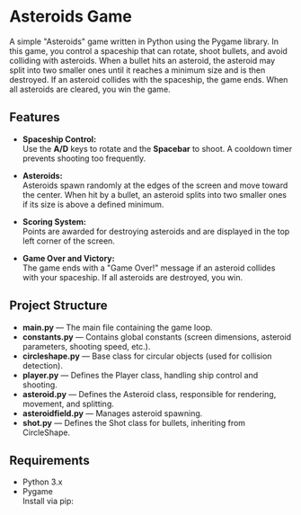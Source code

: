# Asteroids Game

A simple "Asteroids" game written in Python using the Pygame library. In this game, you control a spaceship that can rotate, shoot bullets, and avoid colliding with asteroids. When a bullet hits an asteroid, the asteroid may split into two smaller ones until it reaches a minimum size and is then destroyed. If an asteroid collides with the spaceship, the game ends. When all asteroids are cleared, you win the game.

## Features

- **Spaceship Control:**  
  Use the **A/D** keys to rotate and the **Spacebar** to shoot. A cooldown timer prevents shooting too frequently.

- **Asteroids:**  
  Asteroids spawn randomly at the edges of the screen and move toward the center. When hit by a bullet, an asteroid splits into two smaller ones if its size is above a defined minimum.

- **Scoring System:**  
  Points are awarded for destroying asteroids and are displayed in the top left corner of the screen.

- **Game Over and Victory:**  
  The game ends with a "Game Over!" message if an asteroid collides with your spaceship. If all asteroids are destroyed, you win.

## Project Structure

- **main.py** — The main file containing the game loop.
- **constants.py** — Contains global constants (screen dimensions, asteroid parameters, shooting speed, etc.).
- **circleshape.py** — Base class for circular objects (used for collision detection).
- **player.py** — Defines the Player class, handling ship control and shooting.
- **asteroid.py** — Defines the Asteroid class, responsible for rendering, movement, and splitting.
- **asteroidfield.py** — Manages asteroid spawning.
- **shot.py** — Defines the Shot class for bullets, inheriting from CircleShape.

## Requirements

- Python 3.x
- Pygame  
  Install via pip: